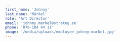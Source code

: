 ```yaml
---
first_name: 'Johnny'
last_name: 'Märkel'
role: 'Art Director'
email: 'johnny.markel@strateg.se'
phone: '070-184 44 11'
image: '/media/uploads/employee-johnny-markel.jpg'
---
```

